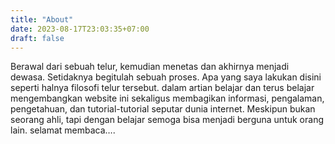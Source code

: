 ```yaml
---
title: "About"
date: 2023-08-17T23:03:35+07:00
draft: false
---
```


Berawal dari sebuah telur, kemudian menetas dan akhirnya menjadi dewasa. Setidaknya begitulah sebuah proses. Apa yang saya lakukan disini seperti halnya filosofi telur tersebut. dalam artian belajar dan terus belajar mengembangkan website ini sekaligus membagikan informasi, pengalaman, pengetahuan, dan tutorial-tutorial seputar dunia internet. Meskipun bukan seorang ahli, tapi dengan belajar semoga bisa menjadi berguna untuk orang lain. selamat membaca….